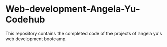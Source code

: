 # Web-development-Angela-Yu-Codehub
This repository contains the completed code of the projects of angela yu's web development bootcamp. 
